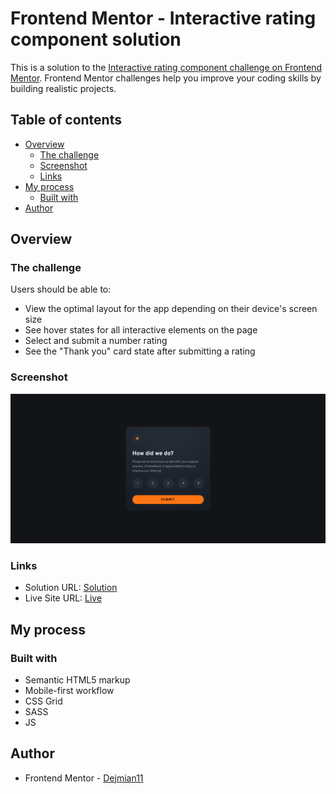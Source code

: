 # Frontend Mentor - Interactive rating component solution

This is a solution to the [Interactive rating component challenge on Frontend Mentor](https://www.frontendmentor.io/challenges/interactive-rating-component-koxpeBUmI). Frontend Mentor challenges help you improve your coding skills by building realistic projects.

## Table of contents

- [Overview](#overview)
  - [The challenge](#the-challenge)
  - [Screenshot](#screenshot)
  - [Links](#links)
- [My process](#my-process)
  - [Built with](#built-with)
- [Author](#author)

## Overview

### The challenge

Users should be able to:

- View the optimal layout for the app depending on their device's screen size
- See hover states for all interactive elements on the page
- Select and submit a number rating
- See the "Thank you" card state after submitting a rating

### Screenshot

![](https://github.com/Dejmian11/Interactive-rating-card-component/blob/main/assets/screenshot/Screenshot%20-%20Frontend%20Mentor%20Interactive%20rating%20component.png)

### Links

- Solution URL: [Solution](https://www.frontendmentor.io/solutions/interactive-rating-component-with-radio-buttons-7_3tgC5bXx)
- Live Site URL: [Live](https://interactive-rating-component-damian.netlify.app/)

## My process

### Built with

- Semantic HTML5 markup
- Mobile-first workflow
- CSS Grid
- SASS
- JS

## Author

- Frontend Mentor - [Dejmian11](https://www.frontendmentor.io/profile/Dejmian11)
